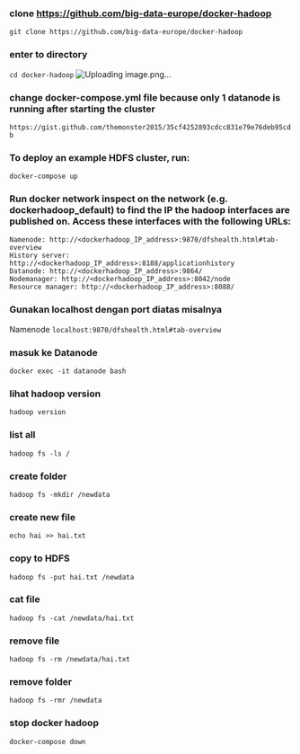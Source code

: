 ### clone https://github.com/big-data-europe/docker-hadoop
```git clone https://github.com/big-data-europe/docker-hadoop```

### enter to directory
```cd docker-hadoop```
![Uploading image.png…]()


### change docker-compose.yml file because only 1 datanode is running after starting the cluster
```https://gist.github.com/themonster2015/35cf4252893cdcc831e79e76deb95cdb```

### To deploy an example HDFS cluster, run:
```docker-compose up```

### Run docker network inspect on the network (e.g. dockerhadoop_default) to find the IP the hadoop interfaces are published on. Access these interfaces with the following URLs:
```
Namenode: http://<dockerhadoop_IP_address>:9870/dfshealth.html#tab-overview
History server: http://<dockerhadoop_IP_address>:8188/applicationhistory
Datanode: http://<dockerhadoop_IP_address>:9864/
Nodemanager: http://<dockerhadoop_IP_address>:8042/node
Resource manager: http://<dockerhadoop_IP_address>:8088/
```

### Gunakan localhost dengan port diatas misalnya
Namenode ```localhost:9870/dfshealth.html#tab-overview```

### masuk ke Datanode
```docker exec -it datanode bash```

### lihat hadoop version
```hadoop version```

### list all 
```hadoop fs -ls /```

### create folder
```hadoop fs -mkdir /newdata```

### create new file
```echo hai >> hai.txt```

### copy to HDFS
```hadoop fs -put hai.txt /newdata```

### cat file
```hadoop fs -cat /newdata/hai.txt```

### remove file
```hadoop fs -rm /newdata/hai.txt```

### remove folder
```hadoop fs -rmr /newdata```


### stop docker hadoop
```docker-compose down```
